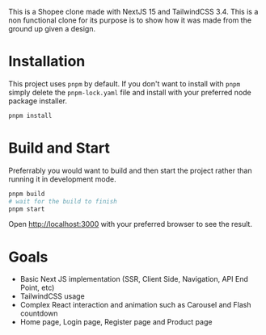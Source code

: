 This is a Shopee clone made with NextJS 15 and TailwindCSS 3.4. This is a non functional clone for its purpose is to show how it was made from the ground up given a design.

# Installation
This project uses `pnpm` by default. If you don't want to install with `pnpm` simply delete the `pnpm-lock.yaml` file and install with your preferred node package installer.

```bash
pnpm install
```

# Build and Start
Preferrably you would want to build and then start the project rather than running it in development mode.

```bash
pnpm build
# wait for the build to finish
pnpm start
```

Open [http://localhost:3000](http://localhost:3000) with your preferred browser to see the result.

# Goals
- Basic Next JS implementation (SSR, Client Side, Navigation, API End Point, etc)
- TailwindCSS usage
- Complex React interaction and animation such as Carousel and Flash countdown
- Home page, Login page, Register page and Product page